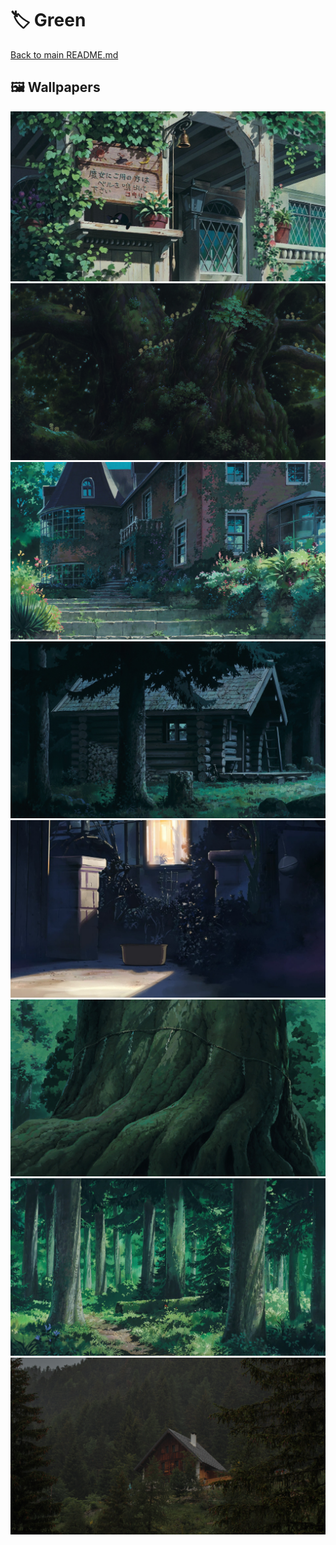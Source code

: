 # 🏷️ Green

[Back to main README.md](../../)

## 🖼️ Wallpapers

![](001.jpg)
![](002.jpg)
![](003.jpg)
![](004.jpg)
![](005.jpg)
![](006.jpg)
![](007.jpg)
![](008.png)
